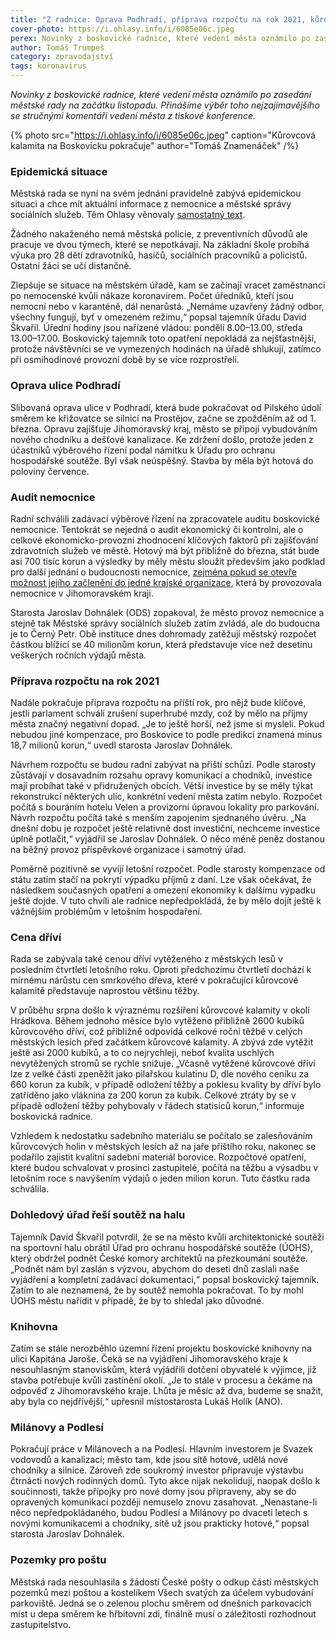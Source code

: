 ```yaml
---
title: "Z radnice: Oprava Podhradí, příprava rozpočtu na rok 2021, kůrovcová kalamita"
cover-photo: https://i.ohlasy.info/i/6085e06c.jpeg
perex: Novinky z boskovické radnice, které vedení města oznámilo po zasedání městské rady na začátku listopadu.
author: Tomáš Trumpeš
category: zpravodajství
tags: koronavirus
---
```


*Novinky z boskovické radnice, které vedení města oznámilo po zasedání městské rady na začátku listopadu. Přinášíme výběr toho nejzajímavějšího se stručnými komentáři vedení města z tiskové konference.*

{% photo src="https://i.ohlasy.info/i/6085e06c.jpeg" caption="Kůrovcová kalamita na Boskovicku pokračuje" author="Tomáš Znamenáček" /%}

### Epidemická situace

Městská rada se nyní na svém jednání pravidelně zabývá epidemickou situaci a chce mít aktuální informace z nemocnice a městské správy sociálních služeb. Těm Ohlasy věnovaly [samostatný text](https://ohlasy.info/clanky/2020/11/nemocnice-msss.html).

Žádného nakaženého nemá městská policie, z preventivních důvodů ale pracuje ve dvou týmech, které se nepotkávají. Na základní škole probíhá výuka pro 28 dětí zdravotníků, hasičů, sociálních pracovníků a policistů. Ostatní žáci se učí distančně.

Zlepšuje se situace na městském úřadě, kam se začínají vracet zaměstnanci po nemocenské kvůli nákaze koronavirem. Počet úředníků, kteří jsou nemocní nebo v karanténě, dál nenarůstá. „Nemáme uzavřený žádný odbor, všechny fungují, byť v omezeném režimu,“ popsal tajemník úřadu David Škvařil. Úřední hodiny jsou nařízené vládou: pondělí 8.00–13.00, středa 13.00–17.00. Boskovický tajemník toto opatření nepokládá za nejšťastnější, protože návštěvníci se ve vymezených hodinách na úřadě shlukují, zatímco při osmihodinové provozní době by se více rozprostřeli.

### Oprava ulice Podhradí

Slibovaná oprava ulice v Podhradí, která bude pokračovat od Pilského údolí směrem ke křižovatce se silnicí na Prostějov, začne se zpožděním až od 1. března. Opravu zajišťuje Jihomoravský kraj, město se připojí vybudováním nového chodníku a dešťové kanalizace. Ke zdržení došlo, protože jeden z účastníků výběrového řízení podal námitku k Úřadu pro ochranu hospodářské soutěže. Byl však neúspěšný. Stavba by měla být hotová do poloviny července.

### Audit nemocnice

Radní schválili zadávací výběrové řízení na zpracovatele auditu boskovické nemocnice. Tentokrát se nejedná o audit ekonomický či kontrolní, ale o celkové ekonomicko-provozní zhodnocení klíčových faktorů při zajišťování zdravotních služeb ve městě. Hotový má být přibližně do března, stát bude asi 700 tisíc korun a výsledky by měly městu sloužit především jako podklad pro další jednání o budoucnosti nemocnice, [zejména pokud se otevře možnost jejího začlenění do jedné krajské organizace](https://ohlasy.info/clanky/2020/09/nemocnice-pod-kraj.html), která by provozovala nemocnice v Jihomoravském kraji.

Starosta Jaroslav Dohnálek (ODS) zopakoval, že město provoz nemocnice a stejně tak Městské správy sociálních služeb zatím zvládá, ale do budoucna je to Černý Petr. Obě instituce dnes dohromady zatěžují městský rozpočet částkou blížící se 40 milionům korun, která představuje více než desetinu veškerých ročních výdajů města. 

### Příprava rozpočtu na rok 2021

Nadále pokračuje příprava rozpočtu na příští rok, pro nějž bude klíčové, jestli parlament schválí zrušení superhrubé mzdy, což by mělo na příjmy města značný negativní dopad. „Je to ještě horší, než jsme si mysleli. Pokud nebudou jiné kompenzace, pro Boskovice to podle predikcí znamená minus 18,7 milionů korun,“ uvedl starosta Jaroslav Dohnálek.

Návrhem rozpočtu se budou radní zabývat na příští schůzi. Podle starosty zůstávají v dosavadním rozsahu opravy komunikací a chodníků, investice mají probíhat také v přidružených obcích. Větší investice by se měly týkat rekonstrukcí některých ulic, konkrétní vedení města zatím nebylo. Rozpočet počítá s bouráním hotelu Velen a provizorní úpravou lokality pro parkování. Návrh rozpočtu počítá také s menším zapojením sjednaného úvěru. „Na dnešní dobu je rozpočet ještě relativně dost investiční, nechceme investice úplně potlačit,“ vyjádřil se Jaroslav Dohnálek. O něco méně peněz dostanou na běžný provoz příspěvkové organizace i samotný úřad.

Poměrně pozitivně se vyvíjí letošní rozpočet. Podle starosty kompenzace od státu zatím stačí na pokrytí výpadku příjmů z daní. Lze však očekávat, že následkem současných opatření a omezení ekonomiky k dalšímu výpadku ještě dojde. V tuto chvíli ale radnice nepředpokládá, že by mělo dojít ještě k vážnějším problémům v letošním hospodaření.

### Cena dříví

Rada se zabývala také cenou dříví vytěženého z městských lesů v posledním čtvrtletí letošního roku. Oproti předchozímu čtvrtletí dochází k mírnému nárůstu cen smrkového dřeva, které v pokračující kůrovcové kalamitě představuje naprostou většinu těžby.

V průběhu srpna došlo k výraznému rozšíření kůrovcové kalamity v okolí Hrádkova. Během jednoho měsíce bylo vytěženo přibližně 2600 kubíků kůrovcového dříví, což přibližně odpovídá celkové roční těžbě v celých městských lesích před začátkem kůrovcové kalamity. A zbývá zde vytěžit ještě asi 2000 kubíků, a to co nejrychleji, neboť kvalita uschlých nevytěžených stromů se rychle snižuje. „Včasně vytěžené kůrovcové dříví lze z velké části zpeněžit jako pilařskou kulatinu D, dle nového ceníku za 660 korun za kubík, v případě odložení těžby a poklesu kvality by dříví bylo zatříděno jako vláknina za 200 korun za kubík. Celkové ztráty by se v případě odložení těžby pohybovaly v řádech statisíců korun,“ informuje boskovická radnice.

Vzhledem k nedostatku sadebního materiálu se počítalo se zalesňováním kůrovcových holin v městských lesích až na jaře příštího roku, nakonec se podařilo zajistit kvalitní sadební materiál borovice. Rozpočtové opatření, které budou schvalovat v prosinci zastupitelé, počítá na těžbu a výsadbu v letošním roce s navýšením výdajů o jeden milion korun. Tuto částku rada schválila.

### Dohledový úřad řeší soutěž na halu

Tajemník David Škvařil potvrdil, že se na město kvůli architektonické soutěži na sportovní halu obrátil Úřad pro ochranu hospodářské soutěže (ÚOHS), který obdržel podnět České komory architektů na přezkoumání soutěže. „Podnět nám byl zaslán s výzvou, abychom do deseti dnů zaslali naše vyjádření a kompletní zadávací dokumentaci,“ popsal boskovický tajemník. Zatím to ale neznamená, že by soutěž nemohla pokračovat. To by mohl ÚOHS městu nařídit v případě, že by to shledal jako důvodné.

### Knihovna

Zatím se stále nerozběhlo územní řízení projektu boskovické knihovny na ulici Kapitána Jaroše. Čeká se na vyjádření Jihomoravského kraje k nesouhlasným stanoviskům, která vyjádřili dotčení obyvatelé k výjimce, již stavba potřebuje kvůli zastínění okolí. „Je to stále v procesu a čekáme na odpověď z Jihomoravského kraje. Lhůta je měsíc až dva, budeme se snažit, aby byla co nejdřívější,“ upřesnil místostarosta Lukáš Holík (ANO).

### Milánovy a Podlesí

Pokračují práce v Milánovech a na Podlesí. Hlavním investorem je Svazek vodovodů a kanalizací; město tam, kde jsou sítě hotové, udělá nové chodníky a silnice. Zároveň zde soukromý investor připravuje výstavbu čtrnácti nových rodinných domů. Tyto akce nijak nekolidují, naopak došlo k součinnosti, takže přípojky pro nové domy jsou připraveny, aby se do opravených komunikací později nemuselo znovu zasahovat. „Nenastane-li něco nepředpokládaného, budou Podlesí a Milánovy po dvaceti letech s novými komunikacemi a chodníky, sítě už jsou prakticky hotové,“ popsal starosta Jaroslav Dohnálek.

### Pozemky pro poštu

Městská rada nesouhlasila s žádostí České pošty o odkup části městských pozemků mezi poštou a kostelíkem Všech svatých za účelem vybudování parkoviště. Jedná se o zelenou plochu směrem od dnešních parkovacích míst u depa směrem ke hřbitovní zdi, finálně musí o záležitosti rozhodnout zastupitelstvo.
